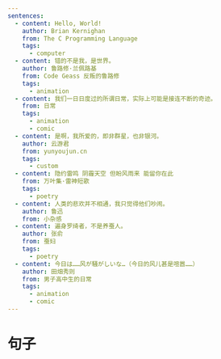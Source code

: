 ```yaml
---
sentences:
  - content: Hello, World!
    author: Brian Kernighan
    from: The C Programming Language
    tags:
      - computer
  - content: 错的不是我，是世界。
    author: 鲁路修·兰佩路基
    from: Code Geass 反叛的鲁路修
    tags:
      - animation
  - content: 我们一日日度过的所谓日常，实际上可能是接连不断的奇迹。
    from: 日常
    tags:
      - animation
      - comic
  - content: 是啊，我所爱的，即非群星，也非银河。
    author: 云游君
    from: yunyoujun.cn
    tags:
      - custom
  - content: 隐约雷鸣 阴霾天空 但盼风雨来 能留你在此
    from: 万叶集·雷神短歌
    tags:
      - poetry
  - content: 人类的悲欢并不相通，我只觉得他们吵闹。
    author: 鲁迅
    from: 小杂感
  - content: 遍身罗绮者，不是养蚕人。
    author: 张俞
    from: 蚕妇
    tags:
      - poetry
  - content: 今日は……风が騒がしいな…（今日的风儿甚是喧嚣……）
    author: 田畑秀则
    from: 男子高中生的日常
    tags:
      - animation
      - comic
---
```


# 句子

<template v-for="sentence, key in $frontmatter.sentences">
  <h2 :id="'s-' + key">
    <a :href="'#s-' + key" class="header-anchor">#</a>
    {{ sentence.content }}
    <Badge v-for="tag, i in sentence.tags" :type="type[i%3]" :text="tag"/>
  </h2>
  <blockquote v-if="sentence.author || sentence.from">
    --
    <span v-if="sentence.author">{{ sentence.author }}</span>
    <span v-if="sentence.from">「{{ sentence.from }}」</span>
  </blockquote>
</template>

<script>
  export default {
    data() {
      return {
        type: ["tip", "warning", "error"]
      }
    }
  }
</script>
